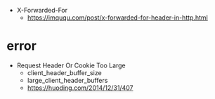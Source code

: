 * X-Forwarded-For
    * https://imququ.com/post/x-forwarded-for-header-in-http.html
    
# error
* Request Header Or Cookie Too Large
    * client_header_buffer_size
    * large_client_header_buffers
    * https://huoding.com/2014/12/31/407